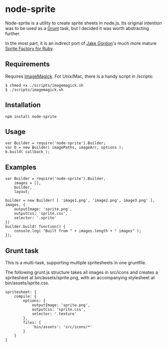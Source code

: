 # node-sprite

Node-sprite is a utility to create sprite sheets in node.js. Its original
intention was to be used as a [Grunt](https://github.com/cowboy/grunt) task,
but I decided it was worth abstracting further.

In the most part, it is an indirect port of
[Jake Gordon](https://github.com/jakesgordon)'s much more mature
[Sprite Factory for Ruby](https://github.com/jakesgordon/sprite-factory).

## Requirements

Requires [ImageMagick](http://www.imagemagick.org). For Unix/Mac, there
is a handy script in /scripts:

	$ chmod +x ./scripts/imagemagick.sh
	$ ./scripts/imagemagick.sh

## Installation

	npm install node-sprite

## Usage

	var Builder = require('node-sprite').Builder;
	var b = new Builder( imagePaths, imageArr, options );
	b.build( callback );

## Examples

	var Builder = require('node-sprite').Builder,
		images = [],
		builder,
		layout;
	
	builder = new Builder( [ 'image1.png', 'image2.png', image3.png' ], images, {
		outputImage: 'sprite.png',
		outputCss: 'sprite.css',
		selector: '.sprite'
	})
	builder.build( function() {
		console.log( "Built from " + images.length + " images" );
	});

## Grunt task

This is a multi-task, supporting multiple spritesheets in one gruntfile.

The following grunt.js structure takes all images in src/icons and creates
a spritesheet at bin/assets/sprite.png, with an accompanying stylesheet at
bin/assets/sprite.css.

	spritesheet: {
		compile: {
			options: {
				outputImage: 'sprite.png',
				outputCss: 'sprite.css',
				selector: '.texture'
			},
			files: {
				'bin/assets': 'src/icons/*'
			}
		}
	}